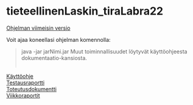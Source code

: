 # tieteellinenLaskin_tiraLabra22

[Ohjelman viimeisin versio](https://github.com/savalre/tieteellinenLaskin_tiraLabra22/releases/tag/final)<br>

Voit ajaa koneellasi ohjelman komennolla: 
>java -jar jarNimi.jar
Muut toiminnallisuudet löytyvät käyttöohjeesta dokumentaatio-kansiosta.
<br><br>

[Käyttöohje](https://github.com/savalre/tieteellinenLaskin_tiraLabra22/blob/main/dokumentaatio/k%C3%A4ytt%C3%B6ohje.md)<br>
[Testausraportti](https://github.com/savalre/tieteellinenLaskin_tiraLabra22/blob/main/dokumentaatio/testausraportti.md)<br>
[Toteutusdokumentti](https://github.com/savalre/tieteellinenLaskin_tiraLabra22/blob/main/dokumentaatio/toteutusdokumentti.md)<br>
[Viikkoraportit](https://github.com/savalre/tieteellinenLaskin_tiraLabra22/blob/main/dokumentaatio/viikkoraportit)<br><br>
